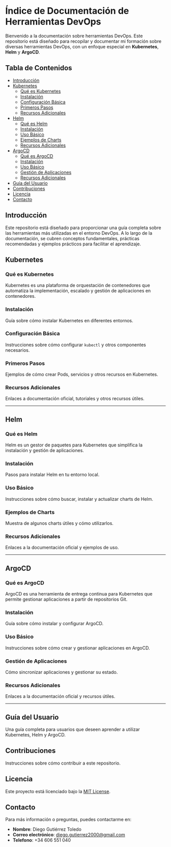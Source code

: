 # Índice de Documentación de Herramientas DevOps

Bienvenido a la documentación sobre herramientas DevOps. Este repositorio está diseñado para recopilar y documentar mi formación sobre diversas herramientas DevOps, con un enfoque especial en **Kubernetes**, **Helm** y **ArgoCD**.

## Tabla de Contenidos

- [Introducción](#introducción)
- [Kubernetes](#kubernetes)
  - [Qué es Kubernetes](#qué-es-kubernetes)
  - [Instalación](#instalación)
  - [Configuración Básica](#configuración-básica)
  - [Primeros Pasos](#primeros-pasos)
  - [Recursos Adicionales](#recursos-adicionales)
- [Helm](#helm)
  - [Qué es Helm](#qué-es-helm)
  - [Instalación](#instalación-1)
  - [Uso Básico](#uso-básico)
  - [Ejemplos de Charts](#ejemplos-de-charts)
  - [Recursos Adicionales](#recursos-adicionales-1)
- [ArgoCD](#argocd)
  - [Qué es ArgoCD](#qué-es-argocd)
  - [Instalación](#instalación-2)
  - [Uso Básico](#uso-básico-1)
  - [Gestión de Aplicaciones](#gestión-de-aplicaciones)
  - [Recursos Adicionales](#recursos-adicionales-2)
- [Guía del Usuario](#guía-del-usuario)
- [Contribuciones](#contribuciones)
- [Licencia](#licencia)
- [Contacto](#contacto)

## Introducción
Este repositorio está diseñado para proporcionar una guía completa sobre las herramientas más utilizadas en el entorno DevOps. A lo largo de la documentación, se cubren conceptos fundamentales, prácticas recomendadas y ejemplos prácticos para facilitar el aprendizaje.

## Kubernetes

### Qué es Kubernetes
Kubernetes es una plataforma de orquestación de contenedores que automatiza la implementación, escalado y gestión de aplicaciones en contenedores.

### Instalación
Guía sobre cómo instalar Kubernetes en diferentes entornos.

### Configuración Básica
Instrucciones sobre cómo configurar `kubectl` y otros componentes necesarios.

### Primeros Pasos
Ejemplos de cómo crear Pods, servicios y otros recursos en Kubernetes.

### Recursos Adicionales
Enlaces a documentación oficial, tutoriales y otros recursos útiles.

---

## Helm

### Qué es Helm
Helm es un gestor de paquetes para Kubernetes que simplifica la instalación y gestión de aplicaciones.

### Instalación
Pasos para instalar Helm en tu entorno local.

### Uso Básico
Instrucciones sobre cómo buscar, instalar y actualizar charts de Helm.

### Ejemplos de Charts
Muestra de algunos charts útiles y cómo utilizarlos.

### Recursos Adicionales
Enlaces a la documentación oficial y ejemplos de uso.

---

## ArgoCD

### Qué es ArgoCD
ArgoCD es una herramienta de entrega continua para Kubernetes que permite gestionar aplicaciones a partir de repositorios Git.

### Instalación
Guía sobre cómo instalar y configurar ArgoCD.

### Uso Básico
Instrucciones sobre cómo crear y gestionar aplicaciones en ArgoCD.

### Gestión de Aplicaciones
Cómo sincronizar aplicaciones y gestionar su estado.

### Recursos Adicionales
Enlaces a la documentación oficial y recursos útiles.

---

## Guía del Usuario
Una guía completa para usuarios que deseen aprender a utilizar Kubernetes, Helm y ArgoCD.

## Contribuciones
Instrucciones sobre cómo contribuir a este repositorio.

## Licencia
Este proyecto está licenciado bajo la [MIT License](LICENSE).

## Contacto
Para más información o preguntas, puedes contactarme en:
- **Nombre**: Diego Gutiérrez Toledo
- **Correo electrónico**: diego.gutierrez2000@gmail.com
- **Telefono**: +34 606 551 040

